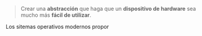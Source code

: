 > Crear una **abstracción** que haga que un **dispositivo de hardware** sea mucho más **fácil de utilizar**.

Los sitemas operativos modernos propor